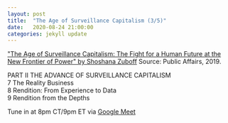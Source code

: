 ```yaml
---
layout: post
title:  "The Age of Surveillance Capitalism (3/5)"
date:   2020-08-24 21:00:00
categories: jekyll update
---
```


["The Age of Surveillance Capitalism: The Fight for a Human Future at the New Frontier of Power" by Shoshana Zuboff](https://www.publicaffairsbooks.com/titles/shoshana-zuboff/the-age-of-surveillance-capitalism/9781610395694/) Source: Public Affairs, 2019.

PART II THE ADVANCE OF SURVEILLANCE CAPITALISM  
7 The Reality Business  
8 Rendition: From Experience to Data  
9 Rendition from the Depths  

Tune in at 8pm CT/9pm ET via [Google Meet](https://calendar.google.com/event?action=TEMPLATE&tmeid=N2NtcjFkN2cwaGQ3N2NrMTRlaWY4YXVjYjAgd2lsbGlhbXMucmViZWNjYUBt&tmsrc=williams.rebecca%40gmail.com)  
